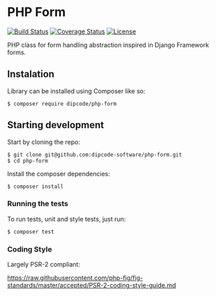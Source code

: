 # PHP Form
[![Build Status](https://travis-ci.org/dipcode-software/php-form.svg?branch=master)](https://travis-ci.org/dipcode-software/php-form)
[![Coverage Status](https://coveralls.io/repos/github/dipcode-software/php-form/badge.svg?branch=master)](https://coveralls.io/github/dipcode-software/php-form?branch=master)
[![License](http://img.shields.io/badge/license-MIT-brightgreen.svg?style=flat)](http://www.opensource.org/licenses/MIT)

PHP class for form handling abstraction inspired in Django Framework forms.

## Instalation
Library can be installed using Composer like so:

```shell
$ composer require dipcode/php-form
```

## Starting development
Start by cloning the repo:

```shell
$ git clone git@github.com:dipcode-software/php-form.git
$ cd php-form
```

Install the composer dependencies:
```shell
$ composer install
```

### Running the tests
To run tests, unit and style tests, just run:

```shell
$ composer test
```

### Coding Style

Largely PSR-2 compliant:

https://raw.githubusercontent.com/php-fig/fig-standards/master/accepted/PSR-2-coding-style-guide.md
